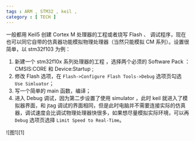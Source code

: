 ```yaml
---
tags : ARM , STM32 , keil , 
category : [ TECH ]
---
```


一般都用 Keil5 创建 Cortex M 处理器的工程或者烧写 Flash 、 调试程序，现在也可以同它自带的仿真器功能模拟物理处理器（当然只能模拟 CM 系列）。设置很简单，以 stm32f103 为例：

1. 新建一个 stm32f10x 系列处理器的工程 ，选择两个必须的 Software Pack ：CMSIS:CORE 和 Device:Startup ;
2. 修改 Flash 选项，在 `Flash->Configure Flash Tools->Debug` 选项页勾选 `Use Simluator`；
3. 写一个简单的 main 函数，编译；
4. 进入 Debug 调试，因为第二步设置了使用 simulator ，此时 keil 就进入了模拟器界面，和 jtag 调试的界面相同，但是此时电脑并不需要连接实际的仿真器，调试速度会比调试物理处理器快很多，如果想尽量模拟实际环境，可以再 `Debug` 选项页选择 `Limit Speed to Real-Time`。

![图1][1]
